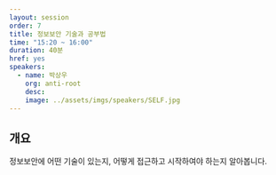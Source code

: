 ```yaml
---
layout: session
order: 7
title: 정보보안 기술과 공부법
time: "15:20 ~ 16:00"
duration: 40분
href: yes
speakers:
  - name: 박상우
    org: anti-root
    desc: 
    image: ../assets/imgs/speakers/SELF.jpg
---
```

## 개요
정보보안에 어떤 기술이 있는지, 어떻게 접근하고 시작하여야 하는지 알아봅니다.

<!--
## 발표자료
<a class="btn btn-primary" href="https://www.slideshare.net/UbuntuKorea/ss-122568665" role="button"><i class="fas fa-paperclip"></i> 발표자료</a>
-->
